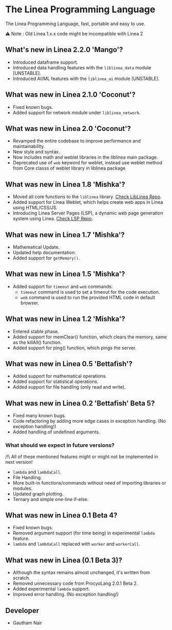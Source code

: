 # The Linea Programming Language

The Linea Programming Language, fast, portable and easy to use.

⚠️ Note : Old Linea 1.x.x code might be incompatible with Linea 2

## What's new in Linea 2.2.0 'Mango'?

* Introduced dataframe support.
* Introduced data handling features with the `liblinea_data` module [UNSTABLE].
* Introduced AI/ML features with the `liblinea_ai` module [UNSTABLE].

## What was new in Linea 2.1.0 'Coconut'?

* Fixed known bugs.
* Added support for network module under `liblinea_network`.

## What was new in Linea 2.0 'Coconut'?

* Revamped the entire codebase to improve performance and maintainability.
* New style and syntax.
* Now includes math and weblet libraries in the liblinea main package.
* Deprecated use of `web` keyword for weblet, instead use weblet method from Core classs of weblet library in liblinea package

## What was new in Linea 1.8 'Mishka'?

* Moved all core functions to the `liblinea` library. [Check LibLinea Repo](https://github.com/gauthamnair2005/LibLinea).
* Added support for Linea Weblet, which helps create web apps in Linea using HTML/CSS/JS.
* Introducing Linea Server Pages (LSP), a dynamic web page generation system using Linea. [Check LSP Repo](https://github.com/gauthamnair2005/LSP).

## What was new in Linea 1.7 'Mishka'?

* Mathematical Update.
* Updated help documentation.
* Added support for `getMemory()`.

## What was new in Linea 1.5 'Mishka'?

* Added support for `timeout` and `web` commands:
  * `timeout` command is used to set a timeout for the code execution.
  * `web` command is used to run the provided HTML code in default browser.

## What was new in Linea 1.2 'Mishka'?

* Entered stable phase.
* Added support for memClear() function, which clears the memory, same as the killAll() function.
* Added support for ping() function, which pings the server.

## What was new in Linea 0.5 'Bettafish'?

* Added support for mathematical operations.
* Added support for statistical operations.
* Added support for file handling (only read and write).

## What was new in Linea 0.2 'Bettafish' Beta 5?

* Fixed many known bugs.
* Code refactoring by adding more edge cases in exception handling. (No exception handling!)
* Added handling of undefined arguments.

### What should we expect in future versions?

/!\ All of these mentioned features might or might not be implemented in next version!

* `lambda` and `lambdaCall`.
* File Handling.
* More built-in functions/commands without need of importing libraries or modules.
* Updated graph plotting.
* Ternary and simple one-line if-else.

## What was new in Linea 0.1 Beta 4?

* Fixed known bugs.
* Removed argument support (for time being) in experimental `lambda` feature.
* `lambda` and `lambdaCall` replaced with `worker` and `workerCall`.

## What was new in Linea (0.1 Beta 3)?

* Although the syntax remains almost unchanged, it's written from scratch.
* Removed unnecessary code from ProcyoLang 2.0.1 Beta 2.
* Added experimental `lambda` support.
* Improved error handling. (No exception handling!)

## Developer

* Gautham Nair
